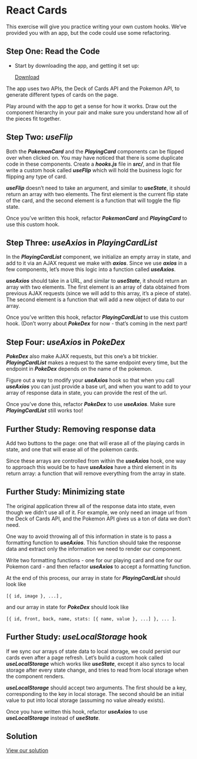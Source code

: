 React Cards
===========

This exercise will give you practice writing your own custom hooks. We’ve provided you with an app, but the code could use some refactoring.

Step One: Read the Code
-----------------------

*   Start by downloading the app, and getting it set up:
    
    [Download](https://curric.springboard.com/software-engineering-career-track/default/exercises/react-cards-pokemon.zip)
    

The app uses two APIs, the Deck of Cards API and the Pokemon API, to generate different types of cards on the page.

Play around with the app to get a sense for how it works. Draw out the component hierarchy in your pair and make sure you understand how all of the pieces fit together.

Step Two: **_useFlip_**
-----------------------

Both the **_PokemonCard_** and the **_PlayingCard_** components can be flipped over when clicked on. You may have noticed that there is some duplicate code in these components. Create a **_hooks.js_** file in **_src/_**, and in that file write a custom hook called **_useFlip_** which will hold the business logic for flipping any type of card.

**_useFlip_** doesn’t need to take an argument, and similar to **_useState_**, it should return an array with two elements. The first element is the current flip state of the card, and the second element is a function that will toggle the flip state.

Once you’ve written this hook, refactor **_PokemonCard_** and **_PlayingCard_** to use this custom hook.

Step Three: **_useAxios_** in **_PlayingCardList_**
---------------------------------------------------

In the **_PlayingCardList_** component, we initialize an empty array in state, and add to it via an AJAX request we make with **_axios_**. Since we use **_axios_** in a few components, let’s move this logic into a function called **_useAxios_**.

**_useAxios_** should take in a URL, and similar to **_useState_**, it should return an array with two elements. The first element is an array of data obtained from previous AJAX requests (since we will add to this array, it’s a piece of state). The second element is a function that will add a new object of data to our array.

Once you’ve written this hook, refactor **_PlayingCardList_** to use this custom hook. (Don’t worry about **_PokeDex_** for now - that’s coming in the next part!

Step Four: **_useAxios_** in **_PokeDex_**
------------------------------------------

**_PokeDex_** also make AJAX requests, but this one’s a bit trickier. **_PlayingCardList_** makes a request to the same endpoint every time, but the endpoint in **_PokeDex_** depends on the name of the pokemon.

Figure out a way to modify your **_useAxios_** hook so that when you call **_useAxios_** you can just provide a base url, and when you want to add to your array of response data in state, you can provide the rest of the url.

Once you’ve done this, refactor **_PokeDex_** to use **_useAxios_**. Make sure **_PlayingCardList_** still works too!

Further Study: Removing response data
-------------------------------------

Add two buttons to the page: one that will erase all of the playing cards in state, and one that will erase all of the pokemon cards.

Since these arrays are controlled from within the **_useAxios_** hook, one way to approach this would be to have **_useAxios_** have a third element in its return array: a function that will remove everything from the array in state.

Further Study: Minimizing state
-------------------------------

The original application threw all of the response data into state, even though we didn’t use all of it. For example, we only need an image url from the Deck of Cards API, and the Pokemon API gives us a ton of data we don’t need.

One way to avoid throwing all of this information in state is to pass a formatting function to **_useAxios_**. This function should take the response data and extract only the information we need to render our component.

Write two formatting functions - one for our playing card and one for our Pokemon card - and then refactor **_useAxios_** to accept a formatting function.

At the end of this process, our array in state for **_PlayingCardList_** should look like

`[{ id, image }, ...]` ,

and our array in state for **_PokeDex_** should look like

`[{ id, front, back, name, stats: [{ name, value }, ...] }, ... ]`.

Further Study: **_useLocalStorage_** hook
-----------------------------------------

If we sync our arrays of state data to local storage, we could persist our cards even after a page refresh. Let’s build a custom hook called **_useLocalStorage_** which works like **_useState_**, except it also syncs to local storage after every state change, and tries to read from local storage when the component renders.

**_useLocalStorage_** should accept two arguments. The first should be a key, corresponding to the key in local storage. The second should be an initial value to put into local storage (assuming no value already exists).

Once you have written this hook, refactor **_useAxios_** to use **_useLocalStorage_** instead of **_useState_**.

Solution
--------

[View our solution](https://curric.springboard.com/software-engineering-career-track/default/exercises/react-cards-pokemon/solution.html)